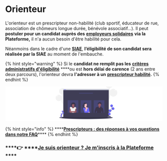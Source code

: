 # Orienteur

L'orienteur est un prescripteur non-habilité \(club sportif, éducateur de rue, association de chômeurs longue durée, bénévole associatif...\). Il peut **postuler pour un candidat auprès des** [**employeurs solidaires**](../qui-sont-les-employeurs-solidaires.md) **via la Plateforme,** il n'a aucun besoin d'être habilité pour cela. 

Néanmoins dans le cadre d'une [**SIAE**](../qui-sont-les-employeurs-solidaires.md), **l’éligibilité de son candidat sera réalisée par la SIAE** au moment de l'embauche.

{% hint style="warning" %}
Si le **candidat ne remplit pas les** [**critères administratifs d'éligibilité**](../../qui-est-eligible-iae-criteres-eligibilite.md#criteres-administratifs-de-niveau-1) ****ou est **hors délai de carence** \(2 ans entre deux parcours\), l'orienteur devra **l'adresser à un** [**prescripteur habilité**](prescripteur-habilite.md)**.**
{% endhint %}



![](../../.gitbook/assets/capture-de-cran-2020-06-23-a-12.05.31.png)



{% hint style="info" %}
\*\*\*\*[**Prescripteurs : des réponses à vos questions dans notre FAQ**]()\*\*\*\*
{% endhint %}

###     ****👉 ****[**Je suis orienteur ? Je m'inscris à la Plateforme**](https://inclusion.beta.gouv.fr/) ****

